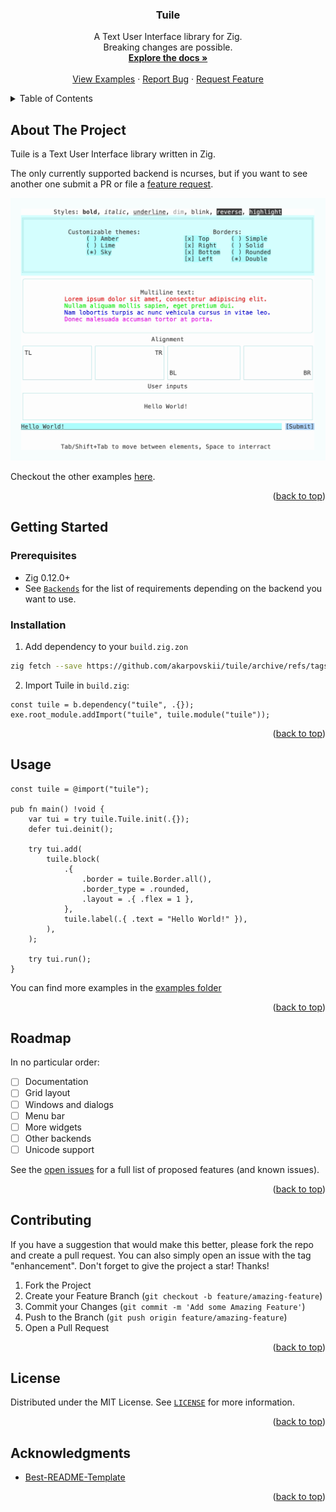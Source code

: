 <a name="readme-top"></a>

<!-- [![Contributors][contributors-shield]][contributors-url]
[![Forks][forks-shield]][forks-url]
[![Stargazers][stars-shield]][stars-url]
[![Issues][issues-shield]][issues-url]
[![MIT License][license-shield]][license-url]
[![LinkedIn][linkedin-shield]][linkedin-url]
<br /> -->

<!-- PROJECT LOGO -->
<div align="center">
  <!--a href="https://github.com/akarpovskii/tuile">
    <img src="images/logo.png" alt="Logo" width="80" height="80">
  </a-->

<h3 align="center">Tuile</h3>

  <p align="center">
    A Text User Interface library for Zig.
    <br />
    Breaking changes are possible.
    <br />
    <a href="https://github.com/akarpovskii/tuile"><strong>Explore the docs »</strong></a>
    <br />
    <br />
    <a href="https://github.com/akarpovskii/tuile/tree/main/examples">View Examples</a>
    ·
    <a href="https://github.com/akarpovskii/tuile/issues/new?labels=bug&template=bug-report.md">Report Bug</a>
    ·
    <a href="https://github.com/akarpovskii/tuile/issues/new?labels=enhancement&template=feature-request.md">Request Feature</a>
  </p>
</div>



<!-- TABLE OF CONTENTS -->
<details>
  <summary>Table of Contents</summary>
  <ol>
    <li>
      <a href="#about-the-project">About The Project</a>
    </li>
    <li>
      <a href="#getting-started">Getting Started</a>
      <ul>
        <li><a href="#prerequisites">Prerequisites</a></li>
        <li><a href="#installation">Installation</a></li>
      </ul>
    </li>
    <li><a href="#usage">Usage</a></li>
    <li><a href="#roadmap">Roadmap</a></li>
    <li><a href="#contributing">Contributing</a></li>
    <li><a href="#license">License</a></li>
    <li><a href="#contact">Contact</a></li>
    <li><a href="#acknowledgments">Acknowledgments</a></li>
  </ol>
</details>



<!-- ABOUT THE PROJECT -->
## About The Project

Tuile is a Text User Interface library written in Zig.

The only currently supported backend is ncurses, but if you want to see another one submit a PR or file a [feature request](https://github.com/akarpovskii/tuile/issues/new?labels=enhancement&template=feature-request.md).

![Demo VHS recording](./examples/images/demo.png)

Checkout the other examples [here](./examples/).

<p align="right">(<a href="#readme-top">back to top</a>)</p>


<!-- GETTING STARTED -->
## Getting Started

### Prerequisites

* Zig 0.12.0+
* See [`Backends`](docs/Backends.md) for the list of requirements depending on the backend you want to use.

### Installation

1. Add dependency to your `build.zig.zon`

```sh
zig fetch --save https://github.com/akarpovskii/tuile/archive/refs/tags/v0.1.0.tar.gz
```

2. Import Tuile in `build.zig`:

```zig
const tuile = b.dependency("tuile", .{});
exe.root_module.addImport("tuile", tuile.module("tuile"));
```

<p align="right">(<a href="#readme-top">back to top</a>)</p>



<!-- USAGE EXAMPLES -->
## Usage

```zig
const tuile = @import("tuile");

pub fn main() !void {
    var tui = try tuile.Tuile.init(.{});
    defer tui.deinit();

    try tui.add(
        tuile.block(
            .{
                .border = tuile.Border.all(),
                .border_type = .rounded,
                .layout = .{ .flex = 1 },
            },
            tuile.label(.{ .text = "Hello World!" }),
        ),
    );

    try tui.run();
}
```

You can find more examples in the [examples folder](./examples/)

<p align="right">(<a href="#readme-top">back to top</a>)</p>



<!-- ROADMAP -->
## Roadmap

In no particular order:

- [ ] Documentation
- [ ] Grid layout
- [ ] Windows and dialogs
- [ ] Menu bar
- [ ] More widgets
- [ ] Other backends
- [ ] Unicode support

See the [open issues][issues-url] for a full list of proposed features (and known issues).

<p align="right">(<a href="#readme-top">back to top</a>)</p>



<!-- CONTRIBUTING -->
## Contributing

If you have a suggestion that would make this better, please fork the repo and create a pull request. You can also simply open an issue with the tag "enhancement".
Don't forget to give the project a star! Thanks!

1. Fork the Project
2. Create your Feature Branch (`git checkout -b feature/amazing-feature`)
3. Commit your Changes (`git commit -m 'Add some Amazing Feature'`)
4. Push to the Branch (`git push origin feature/amazing-feature`)
5. Open a Pull Request

<p align="right">(<a href="#readme-top">back to top</a>)</p>



<!-- LICENSE -->
## License

Distributed under the MIT License. See [`LICENSE`][license-url] for more information.

<p align="right">(<a href="#readme-top">back to top</a>)</p>



<!-- ACKNOWLEDGMENTS -->
## Acknowledgments

* [Best-README-Template](https://github.com/othneildrew/Best-README-Template)

<p align="right">(<a href="#readme-top">back to top</a>)</p>



<!-- MARKDOWN LINKS & IMAGES -->
<!-- https://www.markdownguide.org/basic-syntax/#reference-style-links -->
[contributors-shield]: https://img.shields.io/github/contributors/akarpovskii/tuile.svg?style=for-the-badge
[contributors-url]: https://github.com/akarpovskii/tuile/graphs/contributors
[forks-shield]: https://img.shields.io/github/forks/akarpovskii/tuile.svg?style=for-the-badge
[forks-url]: https://github.com/akarpovskii/tuile/network/members
[stars-shield]: https://img.shields.io/github/stars/akarpovskii/tuile.svg?style=for-the-badge
[stars-url]: https://github.com/akarpovskii/tuile/stargazers
[issues-shield]: https://img.shields.io/github/issues/akarpovskii/tuile.svg?style=for-the-badge
[issues-url]: https://github.com/akarpovskii/tuile/issues
[license-shield]: https://img.shields.io/github/license/akarpovskii/tuile.svg?style=for-the-badge
[license-url]: https://github.com/akarpovskii/tuile/blob/master/LICENSE.txt
[examples-url]: https://github.com/akarpovskii/tuile/tree/main/examples
[linkedin-shield]: https://img.shields.io/badge/-LinkedIn-black.svg?style=for-the-badge&logo=linkedin&colorB=555
[linkedin-url]: https://linkedin.com/in/akarpovskii
[product-screenshot]: images/screenshot.png
